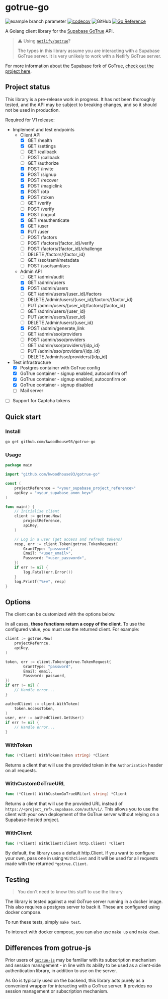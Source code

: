 # gotrue-go

![example branch parameter](https://github.com/kwoodhouse93/gotrue-go/actions/workflows/test.yaml/badge.svg?branch=main)
[![codecov](https://codecov.io/gh/kwoodhouse93/gotrue-go/branch/main/graph/badge.svg?token=JQQJKETMRX)](https://codecov.io/gh/kwoodhouse93/gotrue-go)
![GitHub](https://img.shields.io/github/license/kwoodhouse93/gotrue-go)
[![Go Reference](https://pkg.go.dev/badge/github.com/kwoodhouse93/gotrue-go.svg)](https://pkg.go.dev/github.com/kwoodhouse93/gotrue-go)


A Golang client library for the [Supabase GoTrue](https://github.com/supabase/gotrue) API.

> ⚠️ Using [`netlify/gotrue`](https://github.com/netlify/gotrue)?
>
> The types in this library assume you are interacting with a Supabase GoTrue server. It is very unlikely to work with a Netlify GoTrue server.

For more information about the Supabase fork of GoTrue, [check out the project here](https://github.com/supabase/gotrue).

## Project status

This library is a pre-release work in progress. It has not been thoroughly tested, and the API may be subject to breaking changes, and so it should not be used in production.

Required for V1 release:
- Implement and test endpoints
    - Client API
        - [X] GET /health
        - [X] GET /settings
        - [ ] GET /callback
        - [ ] POST /callback
        - [ ] GET /authorize
        - [X] POST /invite
        - [X] POST /signup
        - [X] POST /recover
        - [X] POST /magiclink
        - [X] POST /otp
        - [X] POST /token
        - [ ] GET /verify
        - [ ] POST /verify
        - [X] POST /logout
        - [X] GET /reauthenticate
        - [X] GET /user
        - [X] PUT /user
        - [ ] POST /factors
        - [ ] POST /factors/{factor_id}/verify
        - [ ] POST /factors/{factor_id}/challenge
        - [ ] DELETE /factors/{factor_id}
        - [ ] GET /sso/saml/metadata
        - [ ] POST /sso/saml/acs
    - Admin API
        - [ ] GET /admin/audit
        - [X] GET /admin/users
        - [X] POST /admin/users
        - [ ] GET /admin/users/{user_id}/factors
        - [ ] DELETE /admin/users/{user_id}/factors/{factor_id}
        - [ ] PUT /admin/users/{user_id}/factors/{factor_id}
        - [ ] GET /admin/users/{user_id}
        - [ ] PUT /admin/users/{user_id}
        - [ ] DELETE /admin/users/{user_id}
        - [X] POST /admin/generate_link
        - [ ] GET /admin/sso/providers
        - [ ] POST /admin/sso/providers
        - [ ] GET /admin/sso/providers/{idp_id}
        - [ ] PUT /admin/sso/providers/{idp_id}
        - [ ] DELETE /admin/sso/providers/{idp_id}
- Test infrastructure
    - [X] Postgres container with GoTrue config
    - [X] GoTrue container - signup enabled, autoconfirm off
    - [X] GoTrue container - signup enabled, autoconfirm on
    - [X] GoTrue container - signup disabled
    - [ ] Mail server
- [ ] Support for Captcha tokens

## Quick start

### Install

```sh
go get github.com/kwoodhouse93/gotrue-go
```

### Usage
```go
package main

import "github.com/kwoodhouse93/gotrue-go"

const (
    projectReference = "<your_supabase_project_reference>"
    apiKey = "<your_supabase_anon_key>"
)

func main() {
    // Initialise client
    client := gotrue.New(
        projectReference,
        apiKey,
    )

    // Log in a user (get access and refresh tokens)
    resp, err := client.Token(gotrue.TokenRequest{
        GrantType: "password",
        Email: "<user_email>",
        Password: "<user_password>",
    })
    if err != nil {
        log.Fatal(err.Error())
    }
    log.Printf("%+v", resp)
}
```

## Options

The client can be customized with the options below.

In all cases, **these functions return a copy of the client**. To use the configured value, you must use the returned client. For example:

```go
client := gotrue.New(
    projectRefernce,
    apiKey,
)

token, err := client.Token(gotrue.TokenRequest{
        GrantType: "password",
        Email: email,
        Password: password,
})
if err != nil {
    // Handle error...
}

authedClient := client.WithToken(
    token.AccessToken,
)
user, err := authedClient.GetUser()
if err != nil {
    // Handle error...
}
```

### WithToken
```go
func (*Client) WithToken(token string) *Client
```

Returns a client that will use the provided token in the `Authorization` header on all requests.

### WithCustomGoTrueURL
```go
func (*Client) WithCustomGoTrueURL(url string) *Client
```

Returns a client that will use the provided URL instead of `https://<project_ref>.supabase.com/auth/v1/`. This allows you to use the client with your own deployment of the GoTrue server without relying on a Supabase-hosted project.

### WithClient
```go
func (*Client) WithClient(client http.Client) *Client
```

By default, the library uses a default http.Client. If you want to configure your own, pass one in using `WithClient` and it will be used for all requests made with the returned `*gotrue.Client`.

## Testing

> You don't need to know this stuff to use the library

The library is tested against a real GoTrue server running in a docker image. This also requires a postgres server to back it. These are configured using docker compose.

To run these tests, simply `make test`.

To interact with docker compose, you can also use `make up` and `make down`.

## Differences from gotrue-js

Prior users of [`gotrue-js`](https://github.com/supabase/gotrue-js) may be familiar with its subscription mechanism and session management - in line with its ability to be used as a client-side authentication library, in addition to use on the server.

As Go is typically used on the backend, this library acts purely as a convenient wrapper for interacting with a GoTrue server. It provides no session management or subscription mechanism.
